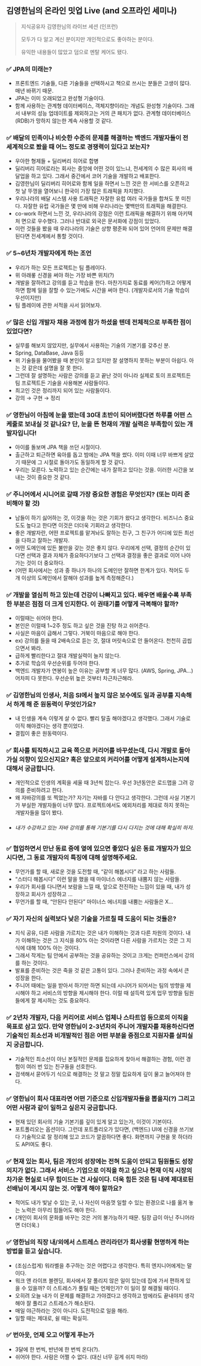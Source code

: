 ## 김영한님의 온라인 밋업 Live (and 오프라인 세미나)
> 지식공유자 김영한님의 라이브 세션 (인프런)
> 
> 모두가 다 알고 계신 분이지만 개인적으로도 좋아하는 분이다.
>
> 유익한 내용들이 많았고 덤으로 멘탈 케어도 됐다.

### ✅ JPA의 미래는?
- 프론트엔드 기술들, 다른 기술들을 선택하시고 책으로 쓰시는 분들은 고생이 많다. 매년 바뀌기 때문.
- JPA는 이미 오래되었고 완성형 기술이다.
- 함께 사용하는 관계형 데이터베이스, 객체지향이라는 개념도 완성형 기술이다. 그래서 내부의 성능 업데이트를 제외하고는 거의 큰 패치가 없다. 관계형 데이터베이스(RDB)가 망하지 않는한 계속 사용할 것 같다.

### ✅ 배달의 민족이나 비슷한 수준의 문제를 해결하는 백엔드 개발자들이 전 세계적으로 봤을 때 어느 정도로 경쟁력이 있다고 보는지?
- 우아한 형제들 + 딜리버리 히어로 합병
- 딜리버리 히어로라는 회사는 중앙에 어떤 것이 있느냐, 전세계의 수 많은 회사의 배달업을 하고 있다. 그래서 중간에서 코어 기술을 개발하고 배포한다.
- 김영한님이 딜리버리 히어로와 함께 일을 하면서 느낀 것은 한 서비스를 오픈하고 첫 날 뚜껑을 열어보니 한국이 가장 많은 트래픽을 차지했다.
- 우리나라의 배달 시스템 사용 트래픽은 자잘한 유럽 여러 국가들을 합쳐도 못 미친다. 자잘한 유럽 국가들은 몇 만에 비해 우리나라는 몇백만의 트래픽을 해결한다.
- co-work 하면서 느낀 것, 우리나라의 강점은 이런 트래픽을 해결하기 위해 아키텍처 면으로 우수했다. 그러나 반대로 외국은 문서화에 강점이 있었다.
- 이런 것들을 봤을 때 우리나라의 기술은 상향 평준화 되어 있어 언어의 문제만 해결된다면 전세계에서 통할 것이다.

### ✅ 5~6년차 개발자에게 하는 조언
- 우리가 하는 모든 프로젝트는 팀 플레이다.
- 위 아래롷 신경을 써야 하는 가장 바쁜 위치(?)
- 개발을 잘하려고 강의를 듣고 학습을 한다. 마찬가지로 동료를 케어(?)하고 어떻게 하면 함께 일을 잘할 수 있는가에도 시간을 써야 한다. (개발자로서의 기술 학습이 우선이지만)
- 팀 플레이에 관한 서적을 사서 읽어보자.

### ✅ 많은 신입 개발자 채용 과정에 참가 하셨을 텐데 전체적으로 부족한 점이 있었다면?
- 실무를 해보지 않았지만, 실무에서 사용하는 기술의 기본기를 갖추신 분.
- Spring, DataBase, Java 등등
- 위 기술들을 물어봤을 때 본인이 알고 있지만 잘 설명하지 못하는 부분이 아쉽다. 아는 것 같은데 설명을 잘 못 한다.
- 그런데 잘 설명하는 사람은 강의를 듣고 끝난 것이 아니라 실제로 토이 프로젝트든 팀 프로젝트든 기술을 사용해본 사람들이다.
- 최고인 것은 정리까지 되어 있는 사람들이다.
- 강의 → 구현 → 정리

### ✅ 영한님이 아침에 눈을 떴는데 30대 초반이 되어버렸다면 하루를 어떤 스케줄로  보내실 것 같나요? 단, 눈을 뜬 현재의 개발 실력은 부족함이 있는 개발자입니다!
- 아이를 돌보며 JPA 책을 쓰던 시절이다. 
- 출근하고 퇴근하면 육아를 돕고 밤에는 JPA 책을 썼다. 이미 이때 너무 바쁘게 살았기 때문에 그 시절로 돌아가도 동일하게 할 것 같다. 
- 우리는 모른다. 노력하고 있는 순간에는 내가 잘하고 있다는 것을. 이러한 시간을 보내는 것이 중요한 것 같다.

### ✅ 주니어에서 시니어로 갈때 가장 중요한 경험은 무엇인지? (또는 미리 준비해야 할 것)
- 남들이 하기 싫어하는 것, 이것을 하는 것은 기회가 왔다고 생각한다. 비즈니스 중요도도 높다고 한다면 이것은 더더욱 기회라고 생각한다.
- 좋은 개발자란, 어떤 프로젝트를 맡겨놔도 잘하는 친구, 그 친구가 어디에 있든 최선을 다하고 잘하는 개발자.
- 어떤 도메인에 있든 불만을 갖는 것은 좋지 않다. 우리에게 선택, 결정의 순간이 있다면 선택과 결과 자체가 중요하다기보다 그 선택과 결정을 좋은 결과로 이어 나아가는 것이 더 중요하다.
- (어떤 회사에서는 성과 중 하나가 하나의 도메인만 잘하면 한계가 있다. 적어도 두 개 이상의 도메인에서 잘해야 성과를 높게 측정해준다.)

### ✅ 개발을 열심히 하고 있는데 건강이 나빠지고 있다. 배우면 배울수록 부족한 부분은 점점 더 크게 인지한다. 이 권태기를 어떻게 극복해야 할까?
- 이럴때는 쉬어야 한다.
- 본인은 이럴때 1~2주 정도 하고 싶은 것을 진탕 하고 쉬어준다.
- 사실은 마음이 급해서 그렇다. 거북이 마음으로 해야 한다.
- ex) 강의를 들을 때 2배속으로 듣는 것, 절대 머릿속으로 안 들어온다. 천천히 곱씹으면서 봐라.
- 급하게 빨리한다고 절대 개발실력이 늘지 않는다.
- 추가로 학습의 우선순위를 두어야 한다.
- 백엔드 개발자가 연봉이 높은 이유는 공부할 게 너무 많다. (AWS, Spring, JPA…)어차피 다 못한다. 우선순위 높은 것부터 차근차근해라.

### ✅ 김영한님의 인생사, 처음 SI에서 높지 않은 보수에도 일과 공부를 지속해서 하게 해 준 원동력이 무엇인가요?
- 내 인생을 계속 이렇게 살 수 없다. 빨리 탈출 해야겠다고 생각했다. 그래서 기술로 이직 해야겠다는 생각 뿐이었다.
- 결핍이 좋은 원동력이다.

### ✅ 회사를 퇴직하시고 교육 쪽으로 커리어를 바꾸셨는데, 다시 개발로 돌아가실 의향이 있으신지요? 혹은 앞으로의 커리어를 어떻게 설계하시는지에 대해서 궁금합니다.
- 개인적으로 인생의 계획을 세울 때 3년씩 잡는다. 우선 3년동안은 로드맵을 그려 강의를 준비하려고 한다. 
- 왜 자바강의를 또 찍었는가? 자기는 자바를 다 안다고 생각한다. 그런데 사실 기본기가 부실한 개발자들이 너무 많다. 프로젝트에서도 예외처리를 제대로 하지 못하는 개발자들을 많이 봤다.
- ###### 내가 수강하고 있는 자바 강의를 통해 기본기를 다시 다지는 것에 대해 확실히 하자.

### ✅ 협업하면서 만난 동료 중에 옆에 있으면 좋았다 싶은 동료 개발자가 있으시다면, 그 동료 개발자의 특징에 대해 설명해주세요.
- 무언가를 할 때, 새로운 것을 도전할 때, “같이 해봅시다” 라고 하는 사람들.
- “스터디 해봅시다” 이런 말을 했을 때 마이너스 에너지를 내뿜지 않는 사람들.
- 우리가 회사를 다니면서 보람을 느낄 때, 앞으로 전진하는 느낌이 있을 때, 내가 성장하고 회사가 성장하고 …
- 무언가를 할 때, “안된다 안된다” 마이너스 에너지를 내뿜는 사람들은 X…

### ✅ 자기 자신의 실력보다 낮은 기술을 가르칠 때 도움이 되는 것들은?
- 지식 공유, 다른 사람을 가르치는 것은 내가 이해하는 것과 다른 차원의 것이다. 내가 이해하는 것은 그 지식을 80% 아는 것이라면 다른 사람을 가르치는 것은 그 지식에 대해 100% 아는 것이다.
- 그래서 작게는 팀 안에서 공부하는 것을 공유하는 것이고 크게는 컨퍼런스에서 강의를 하는 것이다.
- 발표를 준비하는 것은 죽을 것 같은 고통이 있다. 그러나 준비하는 과정 속에서 큰 성장을 한다.
- 주니어 때에는 일을 받아서 하기만 하면 되는데 시니어가 되어서는 팀의 방향을 제시해야 하고 서비스의 방향을 제시해야 한다. 이럴 때 설득력 있게 업무 방향을 팀원들에게 잘 제시하는 것도 중요하다.

### ✅ 2년차 개발자, 다음 커리어로 서비스 업체나 스타트업 등으로의 이직을 목표로 삼고 있다. 만약 영한님이 2-3년차의 주니어 개발자를 채용하신다면 기술적인 최소선과 비개발적인 점은 어떤 부분을 중점으로 지원자를 살피실지 궁금합니다.
- 기술적인 최소선이 아닌 본질적인 문제를 집요하게 찾아서 해결하는 경험, 이런 경험이 여러 번 있는 친구들을 선호한다.
- 검색해서 묻어두기 식으로 해결하는 것 말고 정말 집요하게 깊이 물고 늘어져야 한다.

### ✅ 영한님이 회사 대표라면 어떤 기준으로 신입개발자들을 뽑을지(?) 그리고 어떤 사람과 같이 일하고 싶은지 궁금합니다.
- 현재 있던 회사의 기술 기본기를 깊이 있게 알고 있는가, 이것이 기본이다.
- 포트폴리오는 옵션이다. 그런데 포트폴리오가 있다면, (백엔드) UI에 신경을 쓰기보다 기술적으로 잘 정리해 있고 코드가 깔끔하다면 좋다. 화면까지 구현을 못 하더라도 API여도 좋다.

### ✅ 현재 있는 회사, 팀은 개인의 성장에는 전혀 도움이 안되고 팀원들도 성장 의지가 없다. 그래서 서비스 기업으로 이직을 하고 싶으나 현재 이직 시장의 차가운 현실로 너무 힘이드는 건 사실이다. 더욱 힘든 것은 팀 내에 제대로된 선배님이 계시지 않는 것. 어떻게 해야 할까요?
- 적어도 내가 빛날 수 있는 곳, 나 자신이 마음껏 일할 수 있는 환경으로 나를 옮겨 놓는 노력은 아무리 힘들어도 해야 한다.
- (개인이 회사의 문화를 바꾸는 것은 거의 불가능하기 때문. 팀장 급이 아닌 주니어라면 더더욱.)

### ✅ 영한님의 직장 내/외에서 스트레스 관리라던가 회사생활 현명하게 하는 방법을 듣고 싶습니다.
- (조심스럽게) 워라벨을 추구하는 것은 어렵다고 생각한다. 특히 엔지니어에게는 말이다.
- 워크 앤 라이프 블렌딩, 회사에서 잘 풀리지 않은 일이 있는데 집에 가서 편하게 있을 수 있을까? 이 스트레스가 풀릴 때는 언제인가? 이 일이 잘 해결될 때이다.
- 오히려 오늘 내가 이 문제를 해결하고 가야겠다고 생각하고 밤에라도 끝내야지 생각해야 잘 풀리고 스트레스가 해소된다.
- 매일 야근하라는 것이 아니다. 도전적으로 일을 해라.
- 일할 때는 제대로, 쉴 때는 확실히.

### ✅ 번아웃, 언제 오고 어떻게 푸는가
- 3달에 한 번씩, 반년에 한 번씩 온다(?).
- 쉬어야 한다. 사람은 어쩔 수 없다. (대신 너무 길게 쉬지 마라)

